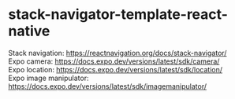 # stack-navigator-template-react-native

Stack navigation: https://reactnavigation.org/docs/stack-navigator/ <br/>
Expo camera: https://docs.expo.dev/versions/latest/sdk/camera/ <br/>
Expo location: https://docs.expo.dev/versions/latest/sdk/location/ <br/>
Expo image manipulator: https://docs.expo.dev/versions/latest/sdk/imagemanipulator/
